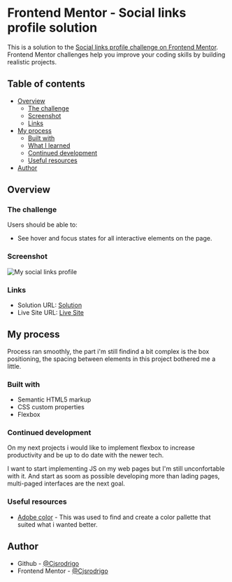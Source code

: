 # Frontend Mentor - Social links profile solution

This is a solution to the [Social links profile challenge on Frontend Mentor](https://www.frontendmentor.io/challenges/social-links-profile-UG32l9m6dQ). Frontend Mentor challenges help you improve your coding skills by building realistic projects. 

## Table of contents

- [Overview](#overview)
  - [The challenge](#the-challenge)
  - [Screenshot](#screenshot)
  - [Links](#links)
- [My process](#my-process)
  - [Built with](#built-with)
  - [What I learned](#what-i-learned)
  - [Continued development](#continued-development)
  - [Useful resources](#useful-resources)
- [Author](#author)


## Overview

### The challenge

Users should be able to:

- See hover and focus states for all interactive elements on the page.

### Screenshot

![My social links profile](https://github.com/Cjsrodrigo/Cjsrodrigo.git.io/assets/154842867/794c528c-b5c6-44b5-8266-dd2584269f69)

### Links

- Solution URL: [Solution](https://github.com/Cjsrodrigo/Cjsrodrigo.git.io)
- Live Site URL: [Live Site](cjsrodrigo.github.io.)

## My process

Process ran smoothly, the part i'm still findind a bit complex is the box positioning, the spacing between elements in this project bothered me a little. 

### Built with

- Semantic HTML5 markup
- CSS custom properties
- Flexbox

### Continued development

On my next projects i would like to implement flexbox to increase productivity and be up to do date with the newer tech.

I want to start implementing JS on my web pages but I'm still unconfortable with it. And start as soom as possible developing more than lading pages, multi-paged interfaces are the next goal.

### Useful resources

- [Adobe color](https://color.adobe.com/pt/create/color-wheel) - This was used to find and create a color pallette that suited what i wanted better.
## Author

- Github - [@Cjsrodrigo](https://github.com/Cjsrodrigo)
- Frontend Mentor - [@Cjsrodrigo](https://www.frontendmentor.io/profile/Cjsrodrigo)



